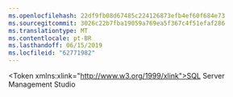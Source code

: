 ```yaml
---
ms.openlocfilehash: 22df9fb08d67485c224126873efb4ef60f684e73
ms.sourcegitcommit: 3026c22b7fba19059a769ea5f367c4f51efaf286
ms.translationtype: MT
ms.contentlocale: pt-BR
ms.lasthandoff: 06/15/2019
ms.locfileid: "62771982"
---
```

\<Token xmlns:xlink="http://www.w3.org/1999/xlink">SQL Server Management Studio</Token>
